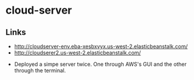 # cloud-server

## Links

- http://cloudserver-env.eba-xesbxvyx.us-west-2.elasticbeanstalk.com/
- http://cloudserer2.us-west-2.elasticbeanstalk.com/

* Deployed a simpe server twice.  One through AWS's GUI and the other through the terminal.